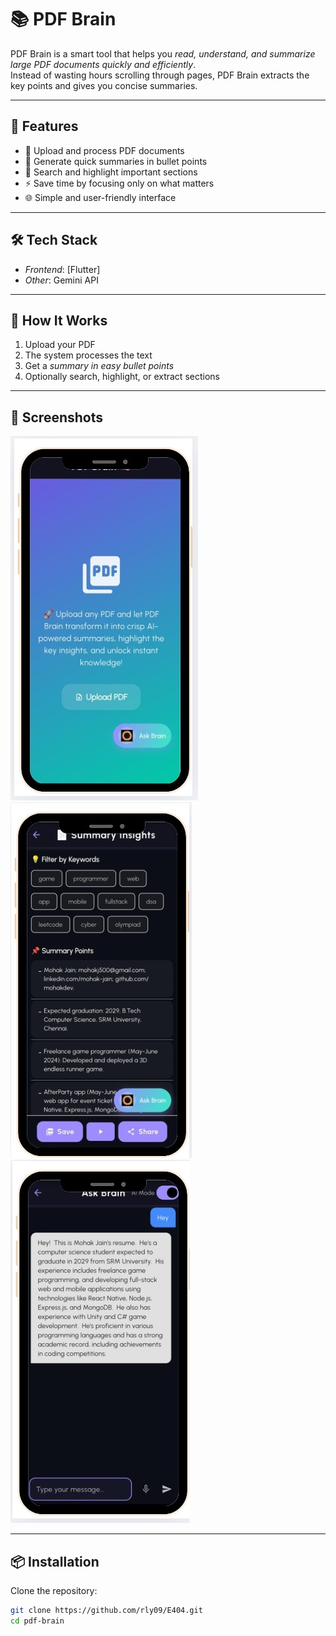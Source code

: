 # 📚 PDF Brain

PDF Brain is a smart tool that helps you *read, understand, and summarize large PDF documents quickly and efficiently*.  
Instead of wasting hours scrolling through pages, PDF Brain extracts the key points and gives you concise summaries.  

---

## 🚀 Features
- 📄 Upload and process PDF documents  
- 🧠 Generate quick summaries in bullet points  
- 🔎 Search and highlight important sections  
- ⚡ Save time by focusing only on what matters  
- 🌐 Simple and user-friendly interface  

---

## 🛠 Tech Stack
- *Frontend*: [Flutter] 
- *Other*: Gemini API

---

## 📖 How It Works
1. Upload your PDF  
2. The system processes the text  
3. Get a *summary in easy bullet points*  
4. Optionally search, highlight, or extract sections  

---

## 📸 Screenshots
![Alt text](assets/screenshots/screenshot1.jpg)
![Alt text](assets/screenshots/screenshot2.jpg)
![Alt text](assets/screenshots/screenshot3.jpg)

---

## 📦 Installation

Clone the repository:
```bash
git clone https://github.com/rly09/E404.git
cd pdf-brain
